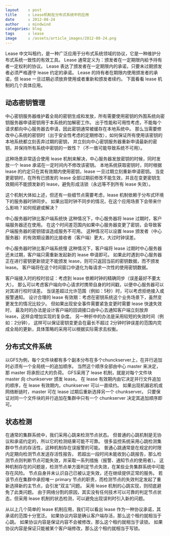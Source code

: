 ```yaml
---
layout    : post
title     : Lease机制在分布式系统中的应用
date      : 2012-08-24
author    : mindwind
categories: blog
tags      : lease
image     : /assets/article_images/2012-08-24.png
---
```



Lease 中文叫租约，是一种广泛应用于分布式系统领域的协议，它是一种维护分布式系统一致性的有效工具。
Lease 通常定义为：颁发者在一定期限内給予持有者一定权利的协议。
Lease 表达了颁发者在一定期限内的承诺，只要未过期颁发者必须严格遵守 lease 约定的承诺。
Lease 的持有者在期限内使用颁发者的承诺，但 lease 一旦过期必须放弃使用或者重新和颁发者续约。 下面看看 lease 机制的几个具体应用。


## 动态密钥管理
中心密钥服务器维护着全局的密钥生成和发放，所有需要使用密钥的外围系统向密钥服务器申请密钥用于本系统的加解密工作。
出于性能和可用性考虑，不能每个请求都向中心服务器去申请，因此密钥通常被缓存在本地系统中。
那么当需要修改中心系统的密钥时（出于安全性考虑的定期修改），如何保证所有使用该密钥的本地系统都立刻丢弃过期的密钥，
并立刻向中心密钥服务器重新申请最新的密钥，并保持所有系统中密钥的一致性？（不一致可能导致系统不可用）。

这种场景非常适合使用 lease 机制来解决，中心服务器发放密钥的时候，同时发放一个 lease 承诺在一定时间内不修改该密钥。
本地系统获取密钥时，同时根据 lease 的约定只在其有效期内使用密钥，lease 一旦过期立刻重新申请密钥。
当变更密钥时，在所有已颁发的 lease 全部过期前修改不能生效，并且在变更密钥生效期间不能颁发新的 lease，避免形成活锁（永远等不到所有 lease 失效）。

这个机制大体如上述，但还有一些细节点需要考虑，lease 机制依赖于分布式环境下的服务器时钟同步。
如果出现时钟不同步的情况，在这个应用场景下会带来什么影响？如何规避或解决？

中心服务器时钟比客户端系统快
这种情况下，中心服务器将 lease 过期时，客户端服务器还在使用。
在这个时间差范围内如果中心服务器变更了密钥，会导致客户端服务器的密钥错误造成服务不可用。
这种情况可以设置 lease 颁发者（中心服务器）的有效期设置的比接收者（客户端）更大，大过时钟误差。

中心服务器时钟比客户端系统慢
这种情况下，客户端将 lease 过期时中心服务器还未过期，客户端只需重新发起新的 lease 申请即可。
如果此时遇到中心服务器正在进行密钥更新锁定不能颁发 lease，则可只返回当前的密钥数据，而不颁发 lease。
客户端将在这个时间窗口中退化为每请求一次性的使用密钥数据。

客户端接入时的校时验证：考虑到 lease 依赖时钟的精确同步（误差最好不要太大）。
那么可以考虑客户端向中心请求时携带自身的时间戳，以便中心服务器可以对其进行校时误差。
当误差超过允许范围（例如：5秒）时，可以考虑拒绝接入或报警通知。
设计合理的 lease 有效期：考虑在密钥系统这个业务场景下，虽然变更发生的情况比较少。
但如果出现安全事件需要紧急变更时需要 lease 快速失效时，
最及时的办法是设计客户端的回调接口由中心去通知客户端立刻放弃 lease，这样会增加实现的复杂度。
另一种折中的办法是采用较短的失效时间（例如：2分钟），
这样可以保证密钥变更会在最长不超过 2分钟时钟误差的范围内完成全局的更新，具体策略的采用可以根据实际需求去权衡。


## 分布式文件系统
以GFS为例，每个文件块都有多个副本分布在多个chunckserver上，在并行追加时必须有一个全局统一的追加顺序。
当然这个顺序全部由中心 master 来决定，那 master 将承担过大的负荷。
GFS采用了 lease 机制，就是对每个文件块 master 向 chunkserver 颁发 lease。
在 lease 有效期内由它决定并行文件追加的顺序，在 lease 有效期内，chunkserver 可以一直续约。
如果出现机器宕机或网络断链时，master 可在 lease 过期后重新选择另一个 chunkserver。
只要保证对同一个文件块的并行追加在集群中只有一个 chunkserver 决定其追加顺序即可。


## 状态检测
在通常的集群系统中，我们采用心跳来检测节点状态。
但普通的心跳机制是无协议和承诺约定的，所以它的检测结果可能不可靠。
很多监控系统采用心跳检测集群中节点的存活性，这种机制存在误报警的可能。
普通心跳通常是在规定的时限内定期向检测节点发送存活性报告，
若超出一段时间未能收到心跳报告，那么检测节点则判断节点可能失效，并采取一系列措施（报警、通知节点的使用者）。
这种机制存在的问题是，检测节点单方面判定节点失效，在某些业务集群系统中可能存在风险。
节点自身并未认识自己已被认定失效，还在继续提供正常的服务。
若该节点在集群中承担唯一 primary 节点的职责，而检测节点的失效判定发起了重新选择新的主节点，会引发“双主”问题。
采用 lease 机制的心跳实现，则彻底避免了此类问题。
由于网络分割的原因，其实没有任何技术可以可靠的判定节点状态，但采用 lease 机制的状态检测，可以避免出现误判时引入新的问题。

从以上几个简单的 lease 机制应用，我们可以看出 lease 作为一种协议承诺，其承诺的范围十分宽泛。
如果协议内容是确认客户端存活，那么这个租约就相当于心跳。
如果协议内容是保证内容不会被修改，那么这个租约就相当于读锁。
如果协议内容是保证只能被某个客户端修改，那么这个租约就相当于写锁。
